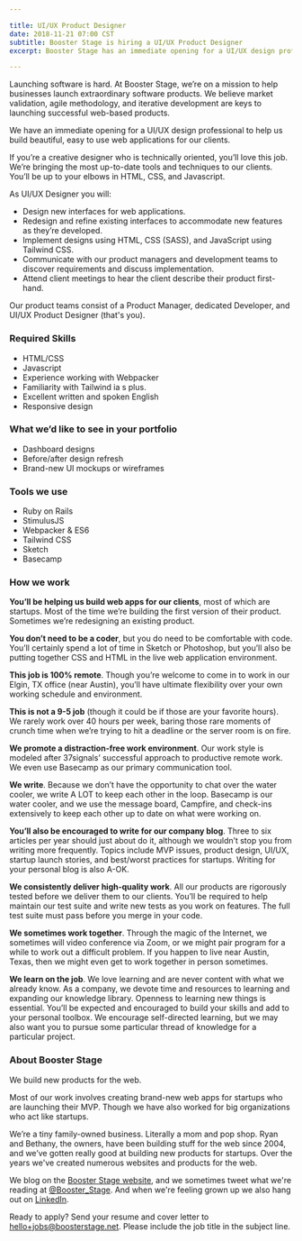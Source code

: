```yaml
---

title: UI/UX Product Designer
date: 2018-11-21 07:00 CST
subtitle: Booster Stage is hiring a UI/UX Product Designer
excerpt: Booster Stage has an immediate opening for a UI/UX design professional to help us build beautiful, easy to use web applications for our clients.

---
```


Launching software is hard. At Booster Stage, we’re on a mission to help businesses launch extraordinary software products. We believe market validation, agile methodology, and iterative development are keys to launching successful web-based products.

We have an immediate opening for a UI/UX design professional to help us build beautiful, easy to use web applications for our clients.

If you’re a creative designer who is technically oriented, you’ll love this job. We’re bringing the most up-to-date tools and techniques to our clients. You’ll be up to your elbows in HTML, CSS, and Javascript.

As UI/UX Designer you will:

- Design new interfaces for web applications.
- Redesign and refine existing interfaces to accommodate new features as they’re developed.
- Implement designs using HTML, CSS (SASS), and JavaScript using Tailwind CSS.
- Communicate with our product managers and development teams to discover requirements and discuss implementation.
- Attend client meetings to hear the client describe their product first-hand.

Our product teams consist of a Product Manager, dedicated Developer, and UI/UX Product Designer (that's you).


### Required Skills

- HTML/CSS
- Javascript
- Experience working with Webpacker
- Familiarity with Tailwind ia s plus.
- Excellent written and spoken English
- Responsive design

### What we’d like to see in your portfolio

- Dashboard designs
- Before/after design refresh
- Brand-new UI mockups or wireframes

### Tools we use

- Ruby on Rails
- StimulusJS
- Webpacker & ES6
- Tailwind CSS
- Sketch
- Basecamp


### How we work

**You’ll be helping us build web apps for our clients**, most of which are startups. Most of the time we’re building the first version of their product. Sometimes we’re redesigning an existing product.

**You don’t need to be a coder**, but you do need to be comfortable with code. You’ll certainly spend a lot of time in Sketch or Photoshop, but you’ll also be putting together CSS and HTML in the live web application environment.

**This job is 100% remote**. Though you’re welcome to come in to work in our Elgin, TX office (near Austin), you’ll have ultimate flexibility over your own working schedule and environment.

**This is not a 9-5 job** (though it could be if those are your favorite hours). We rarely work over 40 hours per week, baring those rare moments of crunch time when we’re trying to hit a deadline or the server room is on fire.

**We promote a distraction-free work environment**. Our work style is modeled after 37signals’ successful approach to productive remote work. We even use Basecamp as our primary communication tool.

**We write**. Because we don’t have the opportunity to chat over the water cooler, we write A LOT to keep each other in the loop. Basecamp is our water cooler, and we use the message board, Campfire, and check-ins extensively to keep each other up to date on what were working on.

**You’ll also be encouraged to write for our company blog**. Three to six articles per year should just about do it, although we wouldn’t stop you from writing more frequently. Topics include MVP issues, product design, UI/UX, startup launch stories, and best/worst practices for startups. Writing for your personal blog is also A-OK.

**We consistently deliver high-quality work**. All our products are rigorously tested before we deliver them to our clients. You’ll be required to help maintain our test suite and write new tests as you work on features. The full test suite must pass before you merge in your code.

**We sometimes work together**. Through the magic of the Internet, we sometimes will video conference via Zoom, or we might pair program for a while to work out a difficult problem. If you happen to live near Austin, Texas, then we might even get to work together in person sometimes.

**We learn on the job**. We love learning and are never content with what we already know. As a company, we devote time and resources to learning and expanding our knowledge library. Openness to learning new things is essential. You’ll be expected and encouraged to build your skills and add to your personal toolbox. We encourage self-directed learning, but we may also want you to pursue some particular thread of knowledge for a particular project.

### About Booster Stage

We build new products for the web.

Most of our work involves creating brand-new web apps for startups who are launching their MVP. Though we have also worked for big organizations who act like startups.

We’re a tiny family-owned business. Literally a mom and pop shop. Ryan and Bethany, the owners, have been building stuff for the web since 2004, and we’ve gotten really good at building new products for startups. Over the years we've created numerous websites and products for the web.

We blog on the [Booster Stage website](https://boosterstage.net/articles), and
we sometimes tweet what we're reading at
[@Booster_Stage](https://twitter.com/Booster_Stage). And when we're feeling
grown up we also hang out on [LinkedIn](https://www.linkedin.com/company/1292733/).


Ready to apply? Send your resume and cover letter to hello+jobs@boosterstage.net. Please include the job title in the subject line.
